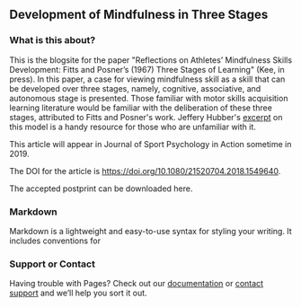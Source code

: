 ## Development of Mindfulness in Three Stages 

### What is this about?
This is the blogsite for the paper "Reflections on Athletes’ Mindfulness Skills Development: Fitts and Posner’s (1967) Three Stages of Learning" (Kee, in press). In this paper, a case for viewing mindfulness skill as a skill that can be developed over three stages, namely, cognitive, associative, and autonomous stage is presented. Those familiar with motor skills acquisition learning literature would be familiar with the deliberation of these three stages, attributed to Fitts and Posner's work. Jeffery Hubber's [excerpt](https://us.humankinetics.com/blogs/excerpt/understanding-motor-learning-stages-improves-skill-instruction) on this model is a handy resource for those who are unfamiliar with it.   

This article will appear in Journal of Sport Psychology in Action sometime in 2019. 

The DOI for the article is https://doi.org/10.1080/21520704.2018.1549640. 

The accepted postprint can be downloaded here.  

### Markdown

Markdown is a lightweight and easy-to-use syntax for styling your writing. It includes conventions for

### Support or Contact

Having trouble with Pages? Check out our [documentation](https://help.github.com/categories/github-pages-basics/) or [contact support](https://github.com/contact) and we’ll help you sort it out.
